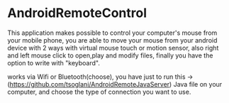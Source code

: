 # AndroidRemoteControl
This application makes possible to control your computer's mouse from your mobile phone,
you are able to move your mouse from your android device with 2 ways with virtual mouse touch or motion sensor,
also right and left mouse click to open,play and modify files, 
finally you have the option to write with "keyboard".

works via Wifi or Bluetooth(choose), you have just to run this ->(https://github.com/tsoglani/AndroidRemoteJavaServer) Java file on your computer, and choose the type of connection you want to use.
